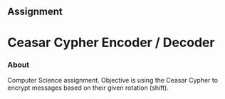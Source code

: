 ## Assignment
# Ceasar Cypher Encoder / Decoder
### About

Computer Science assignment. Objective is using the Ceasar Cypher to encrypt messages based on their given rotation (shift).



